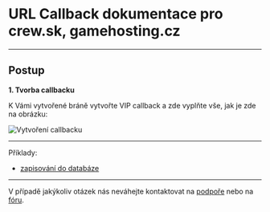 # URL Callback dokumentace pro crew.sk, gamehosting.cz
------

Postup
-------
**1. Tvorba callbacku**

K Vámi vytvořené bráně vytvořte VIP callback a zde vyplňte vše, jak je zde na obrázku:

![Vytvoření callbacku](https://hexlist.hexmania.eu/tutorial.png)

-------
Příklady:
* [zapisování do databáze](https://github.com/Javierko/crew.sk-url-callback/tree/master/examples/database_example)

-------
V případě jakýkoliv otázek nás neváhejte kontaktovat na [podpoře](https://www.crew.sk/user/support/tickets) nebo na 
[fóru](https://forum.gamehosting.cz).
